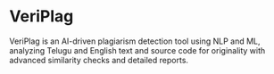 # VeriPlag
VeriPlag is an AI-driven plagiarism detection tool using NLP and ML, analyzing Telugu and English text and source code for originality with advanced similarity checks and detailed reports.
